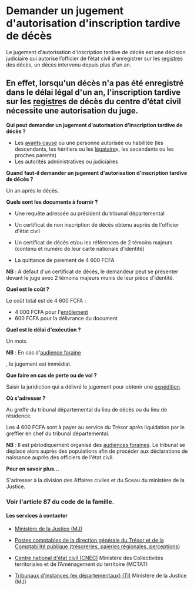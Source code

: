 # Demander un jugement d'autorisation d'inscription tardive de décès

Le jugement d'autorisation d'inscription tardive de décès est une décision judiciaire qui autorise l’officier de l’état civil à enregistrer sur les [registre](../../../services/registre.md)s des décès, un décès intervenu depuis plus d'un an.  
  
En effet, lorsqu'un décès n'a pas été enregistré dans le délai légal d'un an, l'inscription tardive sur les [registre](../../../services/registre.md)s de décès du centre d’état civil nécessite une autorisation du juge.
---------------------------------------------------------------------------------------------------------------------------------------------------------------------------------------------------------------------------------------------------------------------------------------------------------------------------------------------------------------------------------------------------------------------------------------------------------------------------------

**Qui peut demander un jugement d'autorisation d'inscription tardive de décès ?**  
  

*   Les [ayants cause](../../../services/ayants-cause.md) ou une personne autorisée ou habilitée (les descendants, les héritiers ou les [légataire](../../../services/legataire.md)s, les ascendants ou les proches parents)
*   Les autorités administratives ou judiciaires

**Quand** **faut-il demander un jugement d'autorisation d'inscription tardive de décès ?**

Un an après le décès.  

**Quels sont les documents à fournir ?**

*   Une requête adressée au président du tribunal départemental
*   Un certificat de non inscription de décès obtenu auprès de l'officier d'état civil  
    
*   Un certificat de décès et/ou les références de 2 témoins majeurs (contenu et numéro de leur carte nationale d'identité)  
    
*   La quittance de paiement de 4 600 FCFA

**NB** : A défaut d'un certificat de décès, le demandeur peut se présenter devant le juge avec 2 témoins majeurs munis de leur pièce d'identité.

**Quel est le coût ?**

Le coût total est de 4 600 FCFA :  

*   4 000 FCFA pour l'[enrôlement](../../../services/enrolement.md)
*   600 FCFA pour la délivrance du document

**Quel est le délai d'exécution ?**

Un mois.  

**NB** : En cas d'[audience foraine](../../../services/audience-foraine.md)

, le jugement est immédiat.

**Que faire en cas de perte ou de vol ?**

Saisir la juridiction qui a délivré le jugement pour obtenir une [expédition](../../../services/expedition.md).  

**Où s'adresser ?**  

Au greffe du tribunal départemental du lieu de décès ou du lieu de résidence.  

Les 4 600 FCFA sont à payer au service du Trésor après liquidation par le greffier en chef du tribunal départemental.  

**NB** : Il est périodiquement organisé des [audiences foraines](../../../services/audiences-foraines.md). Le tribunal se déplace alors auprès des populations afin de procéder aux déclarations de naissance auprès des officiers de l'état civil.

**Pour en savoir plus...**

S'adresser à la division des Affaires civiles et du Sceau du ministère de la Justice.  

### Voir l'article 87 du code de la famille.

#### Les services à contacter

*   [Ministère de la Justice (MJ)](../../../services/ministere-de-la-justice-mj.md)
*   [Postes comptables de la direction générale du Trésor et de la Comptabilité publique (trésoreries, paieries régionales, perceptions)](../../../services/postes-comptables-de-la-direction-generale-du-tresor-et-de-la-comptabilite-publique-tresoreries-paieries-regionales-perceptions.md)
*   [Centre national d'état civil (CNEC)](../../../services/centre-national-detat-civil-cnec.md) Ministère des Collectivités territoriales et de l’Aménagement du territoire (MCTAT)  
    
*   [Tribunaux d'instances (ex départementaux) (TI)](../../../services/tribunaux-dinstances-ex-departementaux-ti.md) Ministère de la Justice (MJ)